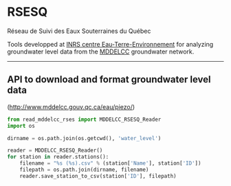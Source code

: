 # RSESQ
Réseau de Suivi des Eaux Souterraines du Québec

Tools developped at [INRS centre Eau-Terre-Environnement](http://www.ete.inrs.ca/) for analyzing groundwater level data from the [MDDELCC](http://www.mddelcc.gouv.qc.ca/eau/piezo/) groundwater network.

----

## API to download and format groundwater level data
(http://www.mddelcc.gouv.qc.ca/eau/piezo/)

```python
from read_mddelcc_rses import MDDELCC_RSESQ_Reader
import os

dirname = os.path.join(os.getcwd(), 'water_level')

reader = MDDELCC_RSESQ_Reader()
for station in reader.stations():
    filename = "%s (%s).csv" % (station['Name'], station['ID'])
    filepath = os.path.join(dirname, filename)
    reader.save_station_to_csv(station['ID'], filepath)
```
